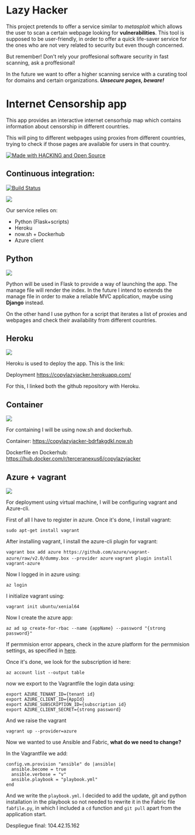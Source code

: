 # Lazy Hacker

This project pretends to offer a service similar to _metasploit_ which allows the user to scan a certain webpage looking for **vulnerabilities**. This tool is supposed to be user-friendly, in order to offer a  quick life-saver service for the ones who are not very related to security but even though concerned.

But remember! Don't rely your proffesional software security in fast scanning, ask a proffesional!

In the future we want to offer a higher scanning service with a curating tool for domains and certain organizations. **_Unsecure pages, beware!_**

# Internet Censorship app

This app provides an interactive internet censorhsip map which contains information about censorship in different countries.

This will ping to different webpages using proxies from different countries, trying to check if those pages are available for users in that country.

[![Made with HACKING and Open Source](https://badges.frapsoft.com/os/v2/open-source.png?v=103)](https://www.gnu.org/licenses/gpl-3.0.en.html)

## Continuous integration:

[![Build Status](https://travis-ci.org/terceranexus6/copylazyjacker.svg?branch=master)](https://travis-ci.org/terceranexus6/copylazyjacker)

![](https://github.com/terceranexus6/copylazyjacker/blob/master/images/photo_2018-01-23_11-18-54.jpg?raw=true)

Our service relies on:

- Python (Flask+scripts)
- Heroku
- now.sh + Dockerhub
- Azure client

## Python

![](https://github.com/terceranexus6/copylazyjacker/blob/master/images/photo_2018-01-23_11-19-02.jpg?raw=true)

Python will be used in Flask to provide a way of launching the app. The manage file will render the index. In the future I intend to extends the manage file in order to make a reliable MVC application, maybe using **Django** instead.

On the other hand I use python for a script that iterates a list of proxies and webpages and check their availability from different countries.

## Heroku

![](https://github.com/terceranexus6/copylazyjacker/blob/master/images/photo_2018-01-23_11-19-07.jpg?raw=true)

Heroku is used to deploy the app. This is the link:

Deployment https://copylazyjacker.herokuapp.com/

For this, I linked both the github repository with Heroku.

## Container

![](https://github.com/terceranexus6/copylazyjacker/blob/master/images/photo_2018-01-23_11-18-32.jpg?raw=true)

For containing I will be using now.sh and dockerhub.

Container: https://copylazyjacker-bdrfakgdkl.now.sh

Dockerfile en Dockerhub: https://hub.docker.com/r/terceranexus6/copylazyjacker

## Azure + vagrant

![](https://github.com/terceranexus6/copylazyjacker/blob/master/images/photo_2018-01-23_11-18-52.jpg?raw=true)

For deployment using virtual machine, I will be configuring vagrant and Azure-cli.

First of all I have to register in azure. Once it's done, I install vagrant:

`sudo apt-get install vagrant`

After installing vagrant, I install the azure-cli plugin for vagrant:

`vagrant box add azure https://github.com/azure/vagrant-azure/raw/v2.0/dummy.box --provider azure`
`vagrant plugin install vagrant-azure`

Now I logged in in azure using:

`az login`

I initialize vagrant using:

`vagrant init ubuntu/xenial64`

Now I create the azure app:

`az ad sp create-for-rbac --name {appName} --password "{strong password}"`

If permmision error appears, check in the azure platform for the permmision settings, as specified in [here](https://docs.microsoft.com/en-us/azure/azure-resource-manager/resource-group-create-service-principal-portal#required-permissions).

Once it's done, we look for the subscription id here:

`az account list --output table `

now we export to the Vagrantfile the login data using:

```
export AZURE_TENANT_ID={tenant id}
export AZURE_CLIENT_ID={AppId}
export AZURE_SUBSCRIPTION_ID={subscription id}
export AZURE_CLIENT_SECRET={strong password}
```
And we raise the vagrant

`vagrant up --provider=azure`

Now we wanted to use Ansible and Fabric, **what do we need to change?**

In the Vagrantfile we add:

```
config.vm.provision "ansible" do |ansible|
  ansible.become = true
  ansible.verbose = "v"
  ansible.playbook = "playbook.yml"
end
```

And we write the `playbook.yml`. I decided to add the update, git and python installation in the playbook so not needed to rewrite it in the Fabric file `fabfile.py`, in which I included a `cd` function and `git pull` apart from the application start.

Despliegue final: 104.42.15.162

